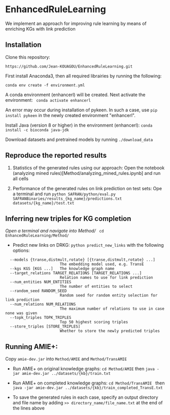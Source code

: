 # EnhancedRuleLearning
We implement an approach for improving rule learning by means of enriching KGs with link prediction


## Installation

Clone this repository:
```
https://github.com/Jean-KOUAGOU/EnhancedRuleLearning.git
```
First install Anaconda3, then all required librairies by running the following:
```
conda env create -f environment.yml
```
A conda environment (enhancerl) will be created. Next activate the environment:
``` conda activate enhancerl```

An error may occur during installation of pykeen. In such a case, use ```pip install pykeen``` in the newly created environment "enhancerl".


Install Java (version 8 or higher) in the environment (enhancerl): ```conda install -c bioconda java-jdk```


Download datasets and pretrained models by running `./download_data`


## Reproduce the reported results

1. Statistics of the generated rules using our approach:
 Open the notebook (analyzing mined rules)[Method/analyzing_mined_rules.ipynb] and run all cells

2. Performance of the generated rules on link prediction on test sets:
 Ope a terminal and run `python SAFRAN/python/eval.py SAFRANBinaries/results_{kg_name}/predictions.txt datasets/{kg_name}/test.txt`



## Inferring new triples for KG completion

*Open a terminal and navigate into Method/* ``` cd EnhancedRuleLearning/Method/```

- Predict new links on DRKG: ``` python predict_new_links ``` with the following options:

``` 
  --models {transe,distmult,rotate} [{transe,distmult,rotate} ...]
                        The embedding model used, e.g. TransE
  --kgs KGS [KGS ...]   The knowledge graph name
  --target_relations TARGET_RELATIONS [TARGET_RELATIONS ...]
                        Relation names to use for link prediction
  --num_entities NUM_ENTITIES
                        The number of entities to select
  --random_seed RANDOM_SEED
                        Random seed for random entity selection for link prediction
  --num_relations NUM_RELATIONS
                        The maximum number of relations to use in case none was given
  --topk_triples TOPK_TRIPLES
                        Top 50 highest scoring triples
  --store_triples [STORE_TRIPLES]
                        Whether to store the newly predicted triples
```

## Running AMIE+:

Copy ` amie-dev.jar ` into ` Method/AMIE ` and ` Method/TransAMIE `

- Run AMIE+ on original knowledge graphs: ` cd Method/AMIE ` then ` java -jar amie-dev.jar ../datasets/{kb}/train.txt `

- Run AMIE+ on completed knowledge graphs: `cd Method/TransAMIE ` then ` java -jar amie-dev.jar ../datasets/{kb}/train_completed_TransE.txt `

- To save the generated rules in each case, specify an output directory and file name by adding ` >> directory_name/file_name.txt ` at the end of the lines above


